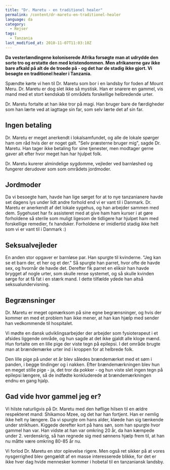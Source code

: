 ```yaml
---
title: "Dr. Maretu - en traditionel healer"
permalink: /content/dr-maretu-en-traditionel-healer
language: da
category:
  - Rejser
tags:
  - Tanzania
last_modified_at: 2010-11-07T11:03:10Z
---
```


**Da vesterlændingene koloniserede Afrika forsøgte man at udrydde den sorte tro og erstatte den med kristendommen. Men afrikanerne gav ikke bare afkald på alt de de troede på - og det har de stadig ikke gjort. Vi besøgte en traditionel healer i Tanzania.**

Spændte kørte vi hen til Dr. Maretu som bor i en landsby for foden af Mount Meru. Dr. Maretu er dog slet ikke så mystisk. Han er snarere en gammel, vis mand med et stort kendskab til områdets forskellige helbredende urter.

Dr. Maretu fortalte at han ikke tror på magi. Han bruger bare de færdigheder som han lærte ved at iagttage sin far, som selv lærte det af sin far.

Ingen betaling
--------------

Dr. Maretu er meget anerkendt i lokalsamfundet, og alle de lokale spørger ham om råd hvis der er noget galt. "Selv præsterne bruger mig", sagde Dr. Maretu. Han tager ikke betaling for sine tjenester, men modtager gerne gaver alt efter hvor meget han har hjulpet folk.

Dr. Maretu kurerer almindelige sygdomme, vejleder ved barnløshed og fungerer derudover som som områdets jordmoder.

Jordmoder
---------

Da vi besoegte ham, havde han lige sørget for at to nye tanzanianere havde set dagens lys under lidt andre forhold end vi er vant til i Danmark. Dr. Maretu er anerkendt af det lokale sygehus, og han arbejder sammen med dem. Sygehuset har fx assisteret med at give ham ham kurser i at gøre forholdene så sterile som muligt ligesom de tidligere har hjulpet ham med forskellige remedier, fx handsker. Forholdene er imidlertid stadig ikke helt som vi er vant til i Danmark :)

Seksualvejleder
---------------

En anden stor opgaver er barnløse par. Han spurgte til kvinderne. "Jeg kan se et barn der, et her og et der." Så spurgte han parret, hvor ofte de havde sex, og hvornår de havde det. Derefter fik parret en eliksir han havde brygget af nogle urter, som skulle rense systemet, og så skulle kvinden sørge for at få fat i en stærk mand. I dette tilfælde ydede han altså seksualundervisning.

Begrænsninger
-------------

Dr. Maretu er meget opmærksom på sine egne begrænsninger, og hvis der kommer en med et problem han ikke mener, at han kan hjælp med sender han vedkommende til hospitalet.

Vi mødte en dansk udviklingsarbejder der arbejder som fysioterapeut i et afsides liggende område, og hun sagde at det ikke gjaldt alle kloge mænd. Hun fortalte om en lille pige der viste tegn på epilepsi. I det område brugte man at brændemærke urter ind i kroppen for at helbrede folk.

Den lille pige på under et år blev således brændemærket med et søm i panden, i begge tindinger og i nakken. Efter brændemærkningen blev hun en meget stille pige - ja, det tror da pokker - og hun viste slet ingen tegn på epilepsi længere, så de indfødte konkluderede at brændemærkningen endnu en gang hjalp.

Gad vide hvor gammel jeg er?
----------------------------

Vi hilste naturligvis på Dr. Maretu med den høflige hilsen til en ældre respekteret mand: Shikamoo Mzee, og det har han fortjent. Han er nemlig ikke helt ny længere. Da vi spurgte om hans alder, kløede han sig tænkende under strikhuen. Kiggede derefter kort på hans søn, som han spurgte hvor gammel han var. Han vidste at han var omkring 20 år, da han kæmpede under 2. verdenskrig, så han regnede sig med sønnens hjælp frem til, at han nu måtte være omkring 80-85 år nu.

Vi forlod Dr. Maretu en stor oplevelse rigere. Men også ret sikker på at vores nysgerrighed blev gengældt af en masse interesserede blikke, for det er ikke hver dag hvide mennesker kommer i hobetal til en tanzaniansk landsby.
